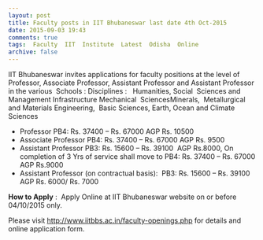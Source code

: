 ```yaml
---
layout: post
title: Faculty posts in IIT Bhubaneswar last date 4th Oct-2015   
date: 2015-09-03 19:43
comments: true
tags:  Faculty  IIT  Institute  Latest  Odisha  Online 
archive: false
---
```

IIT Bhubaneswar invites applications for faculty positions at the level of Professor, Associate Professor, Assistant Professor and Assistant Professor in the various  Schools :
Disciplines :   Humanities, Social  Sciences and Management Infrastructure Mechanical  SciencesMinerals,  Metallurgical and Materials Engineering,  Basic Sciences, Earth, Ocean and Climate Sciences

- Professor PB4: Rs. 37400 – Rs. 67000 AGP Rs. 10500
- Associate Professor PB4: Rs. 37400 – Rs. 67000 AGP Rs. 9500
- Assistant Professor PB3: Rs. 15600 – Rs. 39100  AGP Rs.8000, On completion of 3 Yrs of service shall move to PB4: Rs. 37400 – Rs. 67000 AGP Rs.9000
- Assistant Professor (on contractual basis):  PB3: Rs. 15600 – Rs. 39100 AGP Rs. 6000/ Rs. 7000

**How to Apply** :  Apply Online at IIT Bhubaneswar website on or before 04/10/2015 only.  

Please visit <http://www.iitbbs.ac.in/faculty-openings.php> for details and online application form.  




